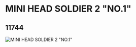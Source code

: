 # MINI HEAD SOLDIER 2 "NO.1"
## 11744
![MINI HEAD SOLDIER 2 "NO.1"](https://lc-www-live-s.legocdn.com/media/bricks/5/2/6016732.jpg)